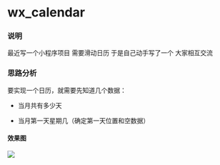 # wx_calendar

### 说明
最近写一个小程序项目 需要滑动日历 于是自己动手写了一个 大家相互交流

### 思路分析

要实现一个日历，就需要先知道几个数据：

- 当月共有多少天

- 当月第一天星期几（确定第一天位置和空数据）

#### 效果图

![](https://github.com/yandianjiangfeng/wx_calendar/effect_picture.png)  
